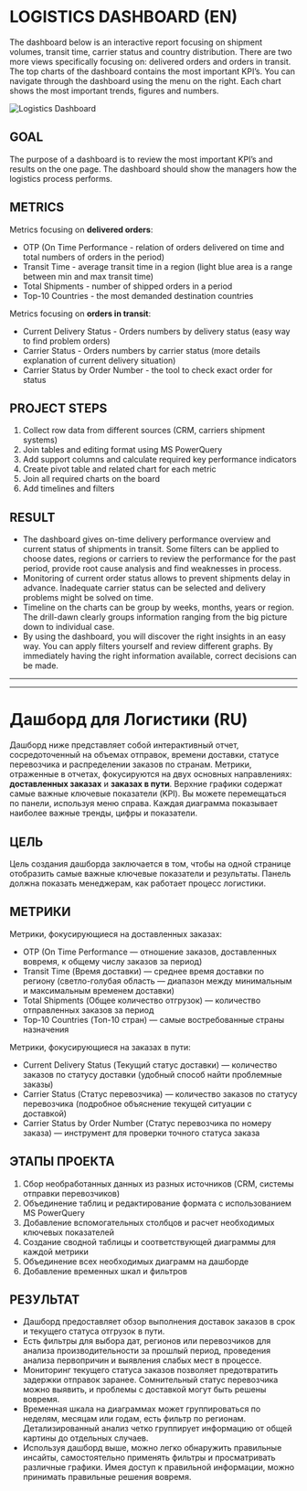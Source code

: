 # LOGISTICS DASHBOARD (EN)

The dashboard below is an interactive report focusing on shipment volumes, transit time, carrier status and country distribution. 
There are two more views specifically focusing on: delivered orders and orders in transit. 
The top charts of the dashboard contains the most important KPI’s. 
You can navigate through the dashboard using the menu on the right. 
Each chart shows the most important trends, figures and numbers.

<image src="/Dashboard_2.png" alt="Logistics Dashboard">
  
## GOAL

The purpose of a dashboard is to review the most important KPI’s and results on the one page. 
The dashboard should show the managers how the logistics process performs.  

## METRICS
Metrics focusing on **delivered orders**:
- OTP (On Time Performance - relation of orders delivered on time and total numbers of orders in the period)
- Transit Time - average transit time in a region (light blue area is a range between min and max transit time)
- Total Shipments - number of shipped orders in a period
- Top-10 Countries - the most demanded destination countries  

Metrics focusing on **orders in transit**:
- Current Delivery Status - Orders numbers by delivery status (easy way to find problem orders)
- Carrier Status - Orders numbers by carrier status (more details explanation of current delivery situation)
- Carrier Status by Order Number - the tool to check exact order for status


## PROJECT STEPS
1. Collect row data from different sources (CRM, carriers shipment systems)
2. Join tables and editing format using MS PowerQuery
3. Add support columns and calculate required key performance indicators
4. Create pivot table and related chart for each metric
5. Join all required charts on the board
6. Add timelines and filters

## RESULT
- The dashboard gives on-time delivery performance overview and current status of shipments in transit. Some filters can be applied to choose dates, regions or carriers to review the performance for the past period, provide root cause analysis and find weaknesses in process.
- Monitoring of current order status allows to prevent shipments delay in advance. Inadequate carrier status can be selected and delivery problems might be solved on time.
- Timeline on the charts can be group by weeks, months, years or region. The drill-dawn clearly groups information ranging from the big picture down to individual case.
- By using the dashboard, you will discover the right insights in an easy way. You can apply filters yourself and review different graphs. By immediately having the right information available, correct decisions can be made.

-----
-----

# Дашборд для Логистики (RU)
Дашборд ниже представляет собой интерактивный отчет, сосредоточенный на объемах отправок, времени доставки, статусе перевозчика и распределении заказов по странам. 
Метрики, отраженные в отчетах, фокусируются на двух основных направлениях: **доставленных заказах** и **заказах в пути**. 
Верхние графики содержат самые важные ключевые показатели (KPI). Вы можете перемещаться по панели, используя меню справа. 
Каждая диаграмма показывает наиболее важные тренды, цифры и показатели.

## ЦЕЛЬ
Цель создания дашборда заключается в том, чтобы на одной странице отобразить самые важные ключевые показатели и результаты. 
Панель должна показать менеджерам, как работает процесс логистики.

## МЕТРИКИ
Метрики, фокусирующиеся на доставленных заказах:
- OTP (On Time Performance — отношение заказов, доставленных вовремя, к общему числу заказов за период)
- Transit Time (Время доставки) — среднее время доставки по региону (светло-голубая область — диапазон между минимальным и максимальным временем доставки)
- Total Shipments (Общее количество отгрузок) — количество отправленных заказов за период
- Top-10 Countries (Топ-10 стран) — самые востребованные страны назначения

Метрики, фокусирующиеся на заказах в пути:
- Current Delivery Status (Текущий статус доставки) — количество заказов по статусу доставки (удобный способ найти проблемные заказы)
- Carrier Status (Статус перевозчика) — количество заказов по статусу перевозчика (подробное объяснение текущей ситуации с доставкой)
- Carrier Status by Order Number (Статус перевозчика по номеру заказа) — инструмент для проверки точного статуса заказа

## ЭТАПЫ ПРОЕКТА
1. Сбор необработанных данных из разных источников (CRM, системы отправки перевозчиков)
2. Объединение таблиц и редактирование формата с использованием MS PowerQuery
3. Добавление вспомогательных столбцов и расчет необходимых ключевых показателей
4. Создание сводной таблицы и соответствующей диаграммы для каждой метрики
5. Объединение всех необходимых диаграмм на дашборде
6. Добавление временных шкал и фильтров

## РЕЗУЛЬТАТ
- Дашборд предоставляет обзор выполнения доставок заказов в срок и текущего статуса отгрузок в пути. 
- Есть фильтры для выбора дат, регионов или перевозчиков для анализа производительности за прошлый период, проведения анализа первопричин и выявления слабых мест в процессе.
- Мониторинг текущего статуса заказов позволяет предотвратить задержки отправок заранее. Сомнительный статус перевозчика можно выявить, и проблемы с доставкой могут быть решены вовремя.
- Временная шкала на диаграммах может группироваться по неделям, месяцам или годам, есть фильтр по регионам. Детализированный анализ четко группирует информацию от общей картины до отдельных случаев.
- Используя дашборд выше, можно легко обнаружить правильные инсайты, самостоятельно применять фильтры и просматривать различные графики. Имея доступ к правильной информации, можно принимать правильные решения вовремя.
